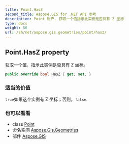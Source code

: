 ```yaml
---
title: Point.HasZ
second_title: Aspose.GIS for .NET API 参考
description: Point 财产. 获取一个值指示此实例是否具有 Z 坐标
type: docs
weight: 50
url: /zh/net/aspose.gis.geometries/point/hasz/
---
```

## Point.HasZ property

获取一个值，指示此实例是否具有 Z 坐标。

```csharp
public override bool HasZ { get; set; }
```

### 适当的价值

`true`如果这个实例有 Z 坐标；否则，`false`.

### 也可以看看

* class [Point](../)
* 命名空间 [Aspose.Gis.Geometries](../../point/)
* 部件 [Aspose.GIS](../../../)


